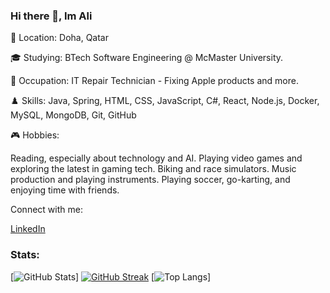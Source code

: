 ### Hi there 👋, Im Ali

📍 Location: Doha, Qatar

🎓 Studying: BTech Software Engineering @ McMaster University.

💼 Occupation: IT Repair Technician - Fixing Apple products and more.

♟️ Skills: Java, Spring, HTML, CSS, JavaScript, C#, React, Node.js, Docker, MySQL, MongoDB, Git, GitHub

🎮 Hobbies:

Reading, especially about technology and AI.
Playing video games and exploring the latest in gaming tech.
Biking and race simulators.
Music production and playing instruments.
Playing soccer, go-karting, and enjoying time with friends.

Connect with me:

[LinkedIn](https://www.linkedin.com/in/ali-al-oraibi/)

### Stats:

[![GitHub Stats](https://github-readme-stats.vercel.app/api?username=alialoraebi&show_icons=true&theme=radical)]
[![GitHub Streak](http://github-readme-streak-stats.herokuapp.com?user=alialoraebi&theme=dark&hide_border=true)](https://git.io/streak-stats)
[![Top Langs](https://github-readme-stats.vercel.app/api/top-langs/?username=alialoraebi&layout=compact&theme=radical)]

